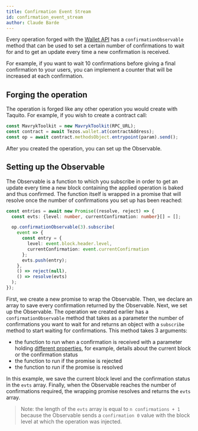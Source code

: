 ```yaml
---
title: Confirmation Event Stream
id: confirmation_event_stream
author: Claude Barde
---
```


Every operation forged with the [Wallet API](https://taquito.mavryk.org/docs/wallet_API) has a `confirmationObservable` method that can be used to set a certain number of confirmations to wait for and to get an update every time a new confirmation is received. 

For example, if you want to wait 10 confirmations before giving a final confirmation to your users, you can implement a counter that will be increased at each confirmation.

## Forging the operation
The operation is forged like any other operation you would create with Taquito. For example, if you wish to create a contract call:
```typescript
const MavrykToolkit = new MavrykToolkit(RPC_URL);
const contract = await Tezos.wallet.at(contractAddress);
const op = await contract.methodsObject.entrypoint(param).send();
```

After you created the operation, you can set up the Observable.


## Setting up the Observable
The Observable is a function to which you subscribe in order to get an update every time a new block containing the applied operation is baked and thus confirmed. The function itself is wrapped in a promise that will resolve once the number of confirmations you set up has been reached:

```typescript
const entries = await new Promise((resolve, reject) => {
  const evts: {level: number, currentConfirmation: number}[] = [];

  op.confirmationObservable(3).subscribe(
    event => {
      const entry = {
        level: event.block.header.level,
        currentConfirmation: event.currentConfirmation
      };
      evts.push(entry);
    },
    () => reject(null),
    () => resolve(evts)
  );
});
```

First, we create a new promise to wrap the Observable.
Then, we declare an array to save every confirmation returned by the Observable.
Next, we set up the Observable. The operation we created earlier has a `confirmationObservable` method that takes as a parameter the number of confirmations you want to wait for and returns an object with a `subscribe` method to start waiting for confirmations. This method takes 3 arguments:
- the function to run when a confirmation is received with a parameter holding [different properties](https://taquito.mavryk.org/typedoc/classes/_taquito_taquito.walletoperation.html#confirmationobservable), for example, details about the current block or the confirmation status
- the function to run if the promise is rejected
- the function to run if the promise is resolved

In this example, we save the current block level and the confirmation status in the `evts` array.
Finally, when the Observable reaches the number of confirmations required, the wrapping promise resolves and returns the `evts` array.

> Note: the length of the `evts` array is equal to `n confirmations + 1` because the Observable sends a `confirmation 0` value with the block level at which the operation was injected.
